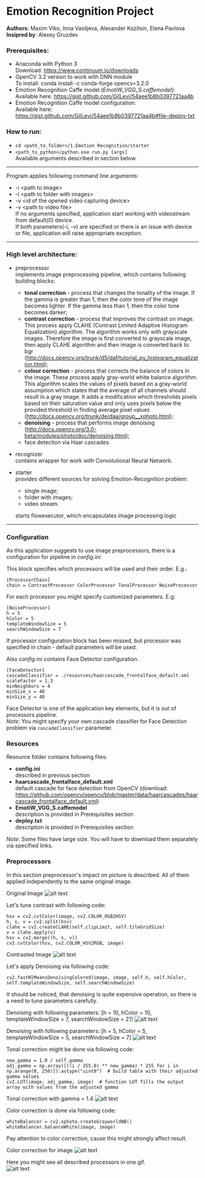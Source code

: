 # Emotion Recognition Project
<b>Authors</b>: Maxim Viko, Inna Vasiljeva, Alexander Kozitsin, Elena Pavlova  
<b>Insipred by</b>: Alexey Gruzdev

### Prerequisites: 
* Anaconda with Python 3   
Download: https://www.continuum.io/downloads 
* OpenCV 3.2 version to work with DNN module   
To install: conda install -c conda-forge opencv=3.2.0
* Emotion Recognition Caffe model (<i>EmotiW_VGG_S.caffemodel</i>):  
Available here: https://gist.github.com/GilLevi/54aee1b8b0397721aa4b
* Emotion Recognition Caffe model configuration:  
Available here: https://gist.github.com/GilLevi/54aee1b8b0397721aa4b#file-deploy-txt

### How to run:  
* `cd <path_to_folder>/1.Emotion Recognition/starter`
* `<path_to_python>/python.exe run.py [args]`  
Available arguments described in section below.
---
Program applies following command line arguments:  
* -i \<path to image\>
* -i \<path to folder with images\>
* -v \<id of the opened video capturing device\>
* -v \<path to video file\>  
If no arguments specified, application start working with videostream from default(0) device.  
If both parameters(-i, -v) are specified or there is an issue with device or file, application will raise appropriate exception.  
---
### High level architecture:
* preprocessor  
    implements image preprocessing pipeline, which contains following building blocks:
    - <b>tonal correction</b> - process that changes the tonality of the image. If the gamma is greater than 1, then the color tone
    of the image becomes lighter. If the gamma less than 1, then the color tone becomes darker;
    - <b>contrast correction</b> - process that improves the contrast on image. This process apply CLAHE (Contrast Limited Adaptive Histogram Equalization) algorithm.
    The algorithm works only with grayscale images. Therefore the image is first converted to grayscale image, then apply CLAHE algorithm and then image
    is converted back to bgr (http://docs.opencv.org/trunk/d5/daf/tutorial_py_histogram_equalization.html);
    - <b>colour correction</b> - process that corrects the balance of colors in the image. These process apply gray-world white balance algorithm.
    This algorithm scales the values of pixels based on a gray-world assumption which states that the average of all channels should result in a gray image.
    It adds a modification which thresholds pixels based on their saturation value and only uses pixels below the provided threshold in finding average pixel values
    (http://docs.opencv.org/trunk/de/daa/group__xphoto.html);
    - <b>denoising</b> - process that performs image denoising (http://docs.opencv.org/3.0-beta/modules/photo/doc/denoising.html);
    - face detection via Haar cascades.

* recognizer   
  contains wrapper for work with Convolutional Neural Network.
* starter  
  provides different sources for solving Emotion-Recognition problem:
    - single image;
    - folder with images;
    - video stream.  
    
    starts flowexecutor, which encapsulates image processing logic 
---
### Configuration
As this application suggests to use image preprocessors, there is a configuration for pipeline in <i>config.ini</i>.

This block specifies which processors will be used and their order. E.g.:
```
[ProcessorChain]
chain = ContrastProcessor ColorProcessor TonalProcessor NoiseProcessor
```
For each processor you might specify customized parameters. E.g:
```
[NoiseProcessor]
h = 5
hColor = 5
templateWindowSize = 5
searchWindowSize = 7
```
If processor configuration block has been missed, but processor was specified in chain - default parameters will be used.  

Also <i>config.ini</i> contains Face Detector configuration.
```
[FaceDetector]
cascadeClassifier = ./resources/haarcascade_frontalface_default.xml
scaleFactor = 1.3
minNeighbors = 4
minSize_x = 40
minSize_y = 40
```
Face Detector is one of the application key elements, but it is out of processors pipeline.  
<i>Note</i>: You might specify your own cascade classifier for Face Detection problem via `cascadeClassifier` parameter.

### Resources
Resource folder contains following files:
* <b>config.ini</b>  
described in previous section
* <b>haarcascade_frontalface_default.xml</b>  
default cascade for face detection from OpenCV (download: https://github.com/opencv/opencv/blob/master/data/haarcascades/haarcascade_frontalface_default.xml)
* <b>EmotiW_VGG_S.caffemodel</b>  
description is provided in Prerequisites section
* <b>deploy.txt</b>  
description is provided in Prerequisites section

<i>Note</i>: Some files have large size. You will have to download them separately via specified links.

### Preprocessors
In this section preprocessor's impact on picture is described. All of them applied independently to the same original image.  

Original Image
![alt text](https://raw.githubusercontent.com/grib0ed0v/hse-cv-course-2017/Emotion-Recognition/1.%20Emotion%20Recognition/materials/1.jpg "Original image")

Let's tune contrast with following code:
```
hsv = cv2.cvtColor(image, cv2.COLOR_RGB2HSV)
h, s, v = cv2.split(hsv)
clahe = cv2.createCLAHE(self.clipLimit, self.tileGridSize)
v = clahe.apply(v)
hsv = cv2.merge((h, s, v))
cv2.cvtColor(hsv, cv2.COLOR_HSV2RGB, image)
```
Contrasted Image
![alt text](https://raw.githubusercontent.com/grib0ed0v/hse-cv-course-2017/c9d9295bf827f536148fcf0941336c3d7b158784/1.%20Emotion%20Recognition/materials/contrast.jpg "Contrast image")

Let's apply Denoising via following code:
```
cv2.fastNlMeansDenoisingColored(image, image, self.h, self.hColor, self.templateWindowSize, self.searchWindowSize)
```
It should be noticed, that denoising is quite expensive operation, so there is a need to tune parameters carefully.

Denoising with following parameters: [h = 10, hColor = 10, templateWindowSize = 7, searchWindowSize = 21]
![alt text](https://raw.githubusercontent.com/grib0ed0v/hse-cv-course-2017/c9d9295bf827f536148fcf0941336c3d7b158784/1.%20Emotion%20Recognition/materials/denoising%2010%2C10%2C7%2C21.jpg "Denoised image")

Denoising with following parameters: [h = 5, hColor = 5, templateWindowSize = 5, searchWindowSize = 7]
![alt text](https://raw.githubusercontent.com/grib0ed0v/hse-cv-course-2017/c9d9295bf827f536148fcf0941336c3d7b158784/1.%20Emotion%20Recognition/materials/denoising%205%2C5%2C5%2C7.jpg "Denoised image")

Tonal correction might be done via following code:
```
new_gamma = 1.0 / self.gamma
adj_gamma = np.array([((i / 255.0) ** new_gamma) * 255 for i in np.arange(0, 256)]).astype("uint8")  # build table with their adjusted gamma values
cv2.LUT(image, adj_gamma, image)  # function LUT fills the output array with values from the adjusted gamma
```
Tonal correction with gamma = 1.4
![alt text](https://raw.githubusercontent.com/grib0ed0v/hse-cv-course-2017/c9d9295bf827f536148fcf0941336c3d7b158784/1.%20Emotion%20Recognition/materials/tonal%20correction%20gamma%20%3D%201.4.jpg "Tonal correction")

Color correction is done via following code:
```
whiteBalancer = cv2.xphoto.createGrayworldWB()
whiteBalancer.balanceWhite(image, image)
```
Pay attention to color correction, cause this might strongly affect result.  

Color correction for image
![alt text](https://raw.githubusercontent.com/grib0ed0v/hse-cv-course-2017/c9d9295bf827f536148fcf0941336c3d7b158784/1.%20Emotion%20Recognition/materials/color%20correction.jpg "Color correction")

Here you might see all described processors in one gif.  
![alt text](https://github.com/grib0ed0v/hse-cv-course-2017/blob/Emotion-Recognition/1.%20Emotion%20Recognition/materials/processors_gif.gif "All in one")